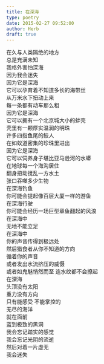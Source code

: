```yaml
---  
title: 在深海  
type: poetry  
date: 2015-02-27 09:52:00  
author: Herb  
draft: true
---  
```

在久与人类隔绝的地方  
总是充满未知  
我格外害怕深海  
因为我会迷失    
因为它是深海  
它可以孕育着不知道多长的海带丝  
从万米水下扭动上来  
每一条都有动车那么粗  
因为它是深海  
它可以拥有一个北京城大小的蚌壳  
壳里有一颗厚实温润的明珠  
许多四指鱼尾的鲛人  
在如蚁道密集的珍珠里进出  
因为它是深海  
它可以饲养身子堪比亚马逊河的水蟒  
在地球每一个海沟居住  
翻身扭动搅乱一方水土  
张口吞噬多少生物    
在深海钓鱼  
你可能会提起像百层大厦一样的游鱼  
在深海行驶  
你可能会经历一场巨型章鱼翻起的风浪  
在深海中  
无地不能立足  
在深海中  
你的声音传得到极远处  
然后猎食者从你不知道的方向  
循着你的声音  
或者发出水流挤压的威慑  
或者如鬼魅悄然而至 连水纹都不会撩起  
在深海  
头顶没有太阳  
重力没有方向  
只有能感受 不能掌控的  
无尽的海洋    
就在面前  
蓝到极致的黑洞  
我会忘记踏实的感觉  
我会忘记光阴的流逝  
然后对着一片虚无  
我会迷失